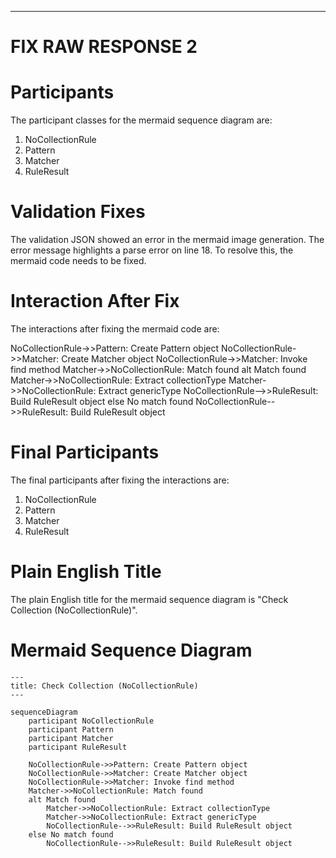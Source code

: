 ----
# FIX RAW RESPONSE 2
# Participants
The participant classes for the mermaid sequence diagram are:

1. NoCollectionRule
2. Pattern
3. Matcher
4. RuleResult


# Validation Fixes
The validation JSON showed an error in the mermaid image generation. The error message highlights a parse error on line 18. To resolve this, the mermaid code needs to be fixed.

# Interaction After Fix
The interactions after fixing the mermaid code are:

NoCollectionRule->>Pattern: Create Pattern object
NoCollectionRule->>Matcher: Create Matcher object
NoCollectionRule->>Matcher: Invoke find method
Matcher->>NoCollectionRule: Match found
alt Match found
    Matcher->>NoCollectionRule: Extract collectionType
    Matcher->>NoCollectionRule: Extract genericType
    NoCollectionRule-->>RuleResult: Build RuleResult object
else No match found
    NoCollectionRule-->>RuleResult: Build RuleResult object


# Final Participants
The final participants after fixing the interactions are:

1. NoCollectionRule
2. Pattern
3. Matcher
4. RuleResult


# Plain English Title
The plain English title for the mermaid sequence diagram is "Check Collection (NoCollectionRule)".


# Mermaid Sequence Diagram
```mermaid
---
title: Check Collection (NoCollectionRule)
---

sequenceDiagram
    participant NoCollectionRule
    participant Pattern
    participant Matcher
    participant RuleResult

    NoCollectionRule->>Pattern: Create Pattern object
    NoCollectionRule->>Matcher: Create Matcher object
    NoCollectionRule->>Matcher: Invoke find method
    Matcher->>NoCollectionRule: Match found
    alt Match found
        Matcher->>NoCollectionRule: Extract collectionType
        Matcher->>NoCollectionRule: Extract genericType
        NoCollectionRule-->>RuleResult: Build RuleResult object
    else No match found
        NoCollectionRule-->>RuleResult: Build RuleResult object
```
